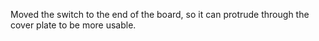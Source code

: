 Moved the switch to the end of the board, so it can protrude through the cover plate to be more usable.
